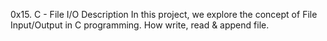 0x15. C - File I/O
Description
In this project, we explore the concept of File 
Input/Output in C programming. How write, read & 
append file.
